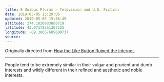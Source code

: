 ```yaml
---
title: E Unibus Pluram – Television and U.S. Fiction
date: 2019-05-05 15:29:06
updated: 2019-05-05 15:36:45
altitude: 274.1820983886719
latitude: 43.07172361307325
longitude: -89.38657689609737
source: 
---
```

Originally directed from [How the Like Button Ruined the Internet][1].

* * *

People tend to be extremely similar in their vulgar and prurient and dumb interests and wildly different in their refined and aesthetic and noble interests.

[1]: evernote:///view/184321186/s446/b52c8ece-440e-48b1-819d-db344c2e78ab/b52c8ece-440e-48b1-819d-db344c2e78ab/